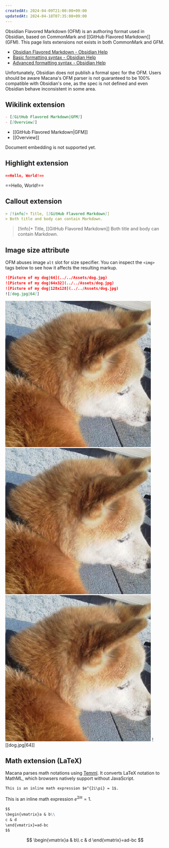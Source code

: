 ```yaml
---
createdAt: 2024-04-09T21:00:00+09:00
updatedAt: 2024-04-18T07:35:00+09:00
---
```


Obsidian Flavored Markdown (OFM) is an authoring format used in Obsidian, based on CommonMark and [[GitHub Flavored Markdown]] (GFM).
This page lists extensions not exists in both CommonMark and GFM.

- [Obsidian Flavored Markdown - Obsidian Help](https://help.obsidian.md/Editing+and+formatting/Obsidian+Flavored+Markdown)
- [Basic formatting syntax - Obsidian Help](https://help.obsidian.md/Editing+and+formatting/Basic+formatting+syntax)
- [Advanced formatting syntax - Obsidian Help](https://help.obsidian.md/Editing+and+formatting/Advanced+formatting+syntax)

Unfortunately, Obsidian does not publish a formal spec for the OFM.
Users should be aware Macana's OFM parser is not guaranteed to be 100% compatible with Obsidian's one, as the spec is not defined and even Obsidian behave inconsistent in some area.

## Wikilink extension

```markdown
- [[GitHub Flavored Markdown|GFM]]
- [[Overview]]
```

- [[GitHub Flavored Markdown|GFM]]
- [[Overview]]

Document embedding is not supported yet.

## Highlight extension

```markdown
==Hello, World!==
```

==Hello, World!==

## Callout extension

```markdown
> [!info]+ Title, [[GitHub Flavored Markdown]]
> Both title and body can contain Markdown.
```

> [!info]+ Title, [[GitHub Flavored Markdown]]
> Both title and body can contain Markdown.

## Image size attribute

OFM abuses image `alt` slot for size specifier.
You can inspect the `<img>` tags below to see how it affects the resulting markup.

```markdown
![Picture of my dog|64](../../Assets/dog.jpg)
![Picture of my dog|64x32](../../Assets/dog.jpg)
![Picture of my dog|128x128](../../Assets/dog.jpg)
![[dog.jpg|64]]
```

![Picture of my dog|64](../../Assets/dog.jpg)
![Picture of my dog|64x32](../../Assets/dog.jpg)
![Picture of my dog|128x128](../../Assets/dog.jpg)
![[dog.jpg|64]]

## Math extension (LaTeX)

Macana parses math notations using [Temml](https://temml.org/). It converts LaTeX notation to MathML, which browsers natively support without JavaScript.

```markdown
This is an inline math expression $e^{2i\pi} = 1$.
```

This is an inline math expression $e^{2i\pi} = 1$.

```markdown
$$
\begin{vmatrix}a & b\\
c & d
\end{vmatrix}=ad-bc
$$
```

$$
\begin{vmatrix}a & b\\
c & d
\end{vmatrix}=ad-bc
$$